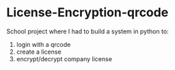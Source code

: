 # License-Encryption-qrcode
School project where I had to build a system in python to:
1. login with a qrcode
1. create a license
2. encrypt/decrypt company license

